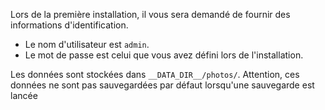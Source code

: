 Lors de la première installation, il vous sera demandé de fournir des informations d'identification.
- Le nom d'utilisateur est `admin`.
- Le mot de passe est celui que vous avez défini lors de l'installation.

Les données sont stockées dans `__DATA_DIR__/photos/`. Attention, ces données ne sont pas sauvegardées par défaut lorsqu'une sauvegarde est lancée

